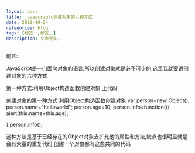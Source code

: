 ```yaml
---
layout: post
title: javascriptc创建对象的六种方式
date: 2018-10-24
categories: blog
tags: [标签一,标签二]
description: 文章金句。
---
```

前言:

JavaScript是一门面向对象的语言,所以创建对象就是必不可少的,这里我就要讲创建对象的六种方式

第一种方式:利用Object构造函数创建对象
上代码:

创建对象的第一种方式:利用Object构造函数创建对象
var person=new Object();
person.name="helloworld";
person.age=10;
person.info=function(){
alert(this.name+this.age);

}
person.info();

这种方法是基于已经存在的Object对象去扩充他的属性和方法,缺点也很明显就是会有大量的重复代码,创建一个对象都有这些共同的代码





